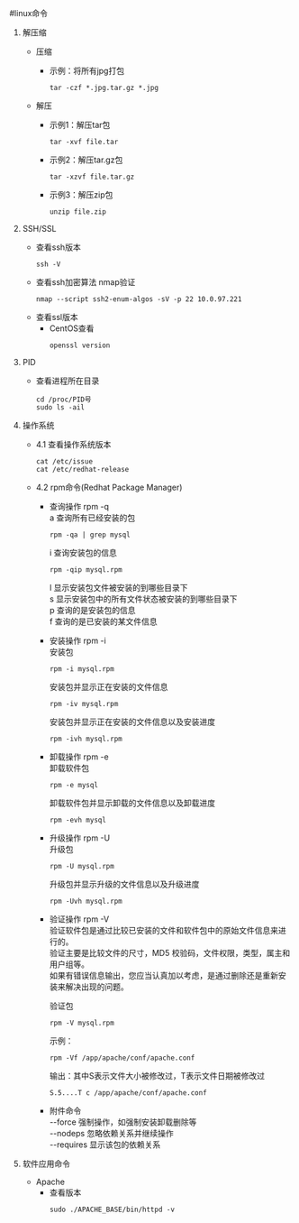 #linux命令

1. 解压缩  
    + 压缩  
        * 示例：将所有jpg打包  
            ```shell script
            tar -czf *.jpg.tar.gz *.jpg
            ```
            
    + 解压  
        * 示例1：解压tar包  
            ```shell script
            tar -xvf file.tar
            ```
        * 示例2：解压tar.gz包  
            ```shell script
            tar -xzvf file.tar.gz
            ```
        * 示例3：解压zip包  
            ```shell script
            unzip file.zip
            ```
        
2. SSH/SSL  
    + 查看ssh版本  
        ```shell script
        ssh -V
        ```  
    + 查看ssh加密算法 nmap验证  
        ```shell script
        nmap --script ssh2-enum-algos -sV -p 22 10.0.97.221
        ```
    + 查看ssl版本  
        * CentOS查看  
            ```shell script
            openssl version
            ```

3. PID
    + 查看进程所在目录
        ```shell script
        cd /proc/PID号
        sudo ls -ail
        ```
4. 操作系统  
    + 4.1 查看操作系统版本  
        ```shell script 
        cat /etc/issue
        cat /etc/redhat-release
        ```
      
    + 4.2 rpm命令(Redhat Package Manager)  
        * 查询操作 rpm -q   
            a 查询所有已经安装的包  
            ```shell script
            rpm -qa | grep mysql
            ```  
            
            i 查询安装包的信息
            ```shell script
            rpm -qip mysql.rpm
            ```  
            
            l 显示安装包文件被安装的到哪些目录下  
            s 显示安装包中的所有文件状态被安装的到哪些目录下   
            p 查询的是安装包的信息   
            f 查询的是已安装的某文件信息   
        * 安装操作 rpm -i  
            安装包  
            ```shell script
            rpm -i mysql.rpm
            ```
            
            安装包并显示正在安装的文件信息  
            ```shell script
            rpm -iv mysql.rpm
            ```  
          
            安装包并显示正在安装的文件信息以及安装进度  
            ```shell script
            rpm -ivh mysql.rpm
            ```   
        * 卸载操作 rpm -e  
            卸载软件包  
            ```shell script
            rpm -e mysql
            ```   
          
            卸载软件包并显示卸载的文件信息以及卸载进度  
            ```shell script
            rpm -evh mysql
            ```   
          
        * 升级操作 rpm -U  
            升级包  
            ```shell script
            rpm -U mysql.rpm
            ```                                    
            
            升级包并显示升级的文件信息以及升级进度  
            ```shell script
            rpm -Uvh mysql.rpm
            ```   
          
        * 验证操作 rpm -V  
            验证软件包是通过比较已安装的文件和软件包中的原始文件信息来进行的。  
            验证主要是比较文件的尺寸，MD5 校验码，文件权限，类型，属主和用户组等。  
            如果有错误信息输出，您应当认真加以考虑，是通过删除还是重新安装来解决出现的问题。  
            
            验证包  
            ```shell script
            rpm -V mysql.rpm
            ```  
            
            示例：
            ```shell script  
            rpm -Vf /app/apache/conf/apache.conf
            ```  
            输出：其中S表示文件大小被修改过，T表示文件日期被修改过    
            ```shell script  
            S.5....T c /app/apache/conf/apache.conf
            ```    
          
        * 附件命令  
            --force 强制操作，如强制安装卸载删除等  
            --nodeps 忽略依赖关系并继续操作  
            --requires 显示该包的依赖关系                                    
      
5. 软件应用命令  
    + Apache  
        * 查看版本   
            ```shell script
            sudo ./APACHE_BASE/bin/httpd -v
            ```
    